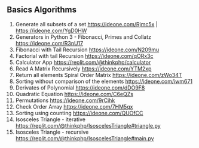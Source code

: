## Basics Algorithms

1. Generate all subsets of a set https://ideone.com/Rjmc5x | https://ideone.com/YgD0HW
2. Generators in Python 3 - Fibonacci, Primes and Collatz https://ideone.com/R3nU17
3. Fibonacci with Tail Recursion https://ideone.com/N209mu
4. Factorial with tail Recursion https://ideone.com/qORx3c
5. Calculator App https://replit.com/@thinkphp/calculator
6. Read A Matrix Recursively https://ideone.com/YTM2xp
7. Return all elements Spiral Order Matrix https://ideone.com/zWo34T
8. Sorting without comparison of the elements https://ideone.com/iwm671
9. Derivates of Polynomial https://ideone.com/dDO9F8
10. Quadratic Equation https://ideone.com/C6eQZs
11. Permutations https://ideone.com/9rCihk
12. Check Order Array https://ideone.com/7HM5qx
13. Sorting using counting https://ideone.com/QUOfCC
14. Isosceles Triangle - iterative https://replit.com/@thinkphp/IsoscelesTriangle#triangle.py
15. Isosceles Triangle - recursive https://replit.com/@thinkphp/IsoscelesTriangle#main.py
